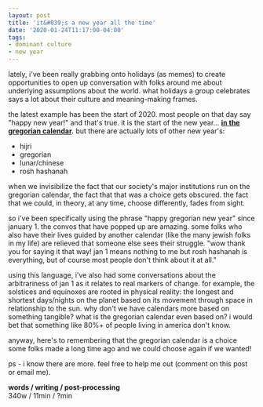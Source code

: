 ```yaml
---
layout: post
title: 'it&#039;s a new year all the time'
date: '2020-01-24T11:17:00-04:00'
tags:
- dominant culture
- new year
--- 
```


lately, i've been really grabbing onto holidays (as memes) to create opportunities to open up conversation with folks around me about underlying assumptions about the world. what holidays a group celebrates says a lot about their culture and meaning-making frames.

the latest example has been the start of 2020. most people on that day say "happy new year!" and that's true. it is the start of the new year... **[in the gregorian calendar](https://en.wikipedia.org/wiki/New_Year%27s_Day).** but there are actually lots of other new year's:

* hijri
* gregorian
* lunar/chinese
* rosh hashanah

when we invisibilize the fact that our society's major institutions run on the gregorian calendar, the fact that that was a choice gets obscured. the fact that we could, in theory, at any time, choose differently, fades from sight. 

so i've been specifically using the phrase "happy gregorian new year" since january 1. the convos that have popped up are amazing. some folks who also have their lives guided by another calendar (like the many jewish folks in my life) are relieved that someone else sees their struggle. "wow thank you for saying it that way! jan 1 means nothing to me but rosh hashanah is everything, but of course most people don't think about it at all." 

using this language, i've also had some conversations about the arbitrariness of jan 1 as it relates to real markers of change. for example, the solstices and equinoxes are rooted in physical reality: the longest and shortest days/nights on the planet based on its movement through space in relationship to the sun. why don't we have calendars more based on something tangible? what is the gregorian calendar even based on? i would bet that something like 80%+ of people living in america don't know. 

anyway, here's to remembering that the gregorian calendar is a choice some folks made a long time ago and we could choose again if we wanted!

ps - i know there are more. feel free to help me out (comment on this post or email me). 

<!-- hyperlink bank -->


<!-- &#042; = asterisk -->
<!-- &#039; = single quote '-->

**words / writing / post-processing**  
340w / 11min / ?min